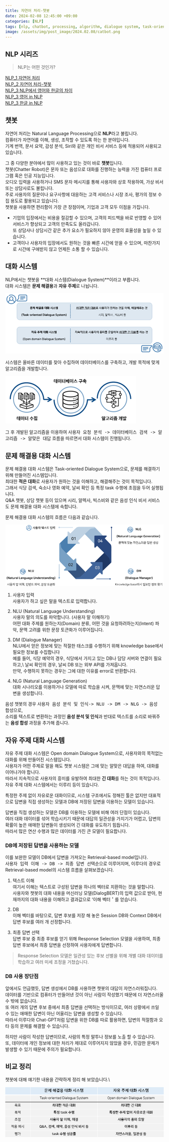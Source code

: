 ```yaml
---
title: 자연어 처리-챗봇
date: 2024-02-08 12:45:00 +09:00
categories: [NLP]
tags: [nlp, chatbot, processing, algorithm, dialogue system, task-oriented, NLU, NLG, understanding, generation, intent, retrieval, db, 자연어처리, 대화 시스템]
image: /assets/img/post_image/2024.02.08/catbot.png
---
```


## NLP 시리즈
> NLP는 어떤 것인가?

[NLP_1 자연어 처리]()\
[NLP_2 자연어 처리-챗봇]()\
[NLP_3 NLP에서 영어와 한글의 차이]()\
[NLP_3 영어 in NLP]()\
[NLP_3 한글 in NLP]()

## 챗봇 
자연어 처리는 Natural Language Processing으로 **NLP**라고 불립니다.\
컴퓨터가 자연어를 이해, 생성, 조작할 수 있도록 하는 한 분야입니다.\
기계 번역, 문서 요약, 감성 분석, Siri와 같은 개인 비서 서비스 등에 적용되어 사용되고 있습니다.

그 중 다양한 분야에서 많이 사용하고 있는 것이 바로 **챗봇**입니다.\
챗봇(Chatter Robot)은 문자 또는 음성으로 대화를 진행하는 능력을 가진 컴퓨터 프로그램 혹은 인공 지능입니다.\
오디오 입력을 사용하거나 SMS 문자 메시지를 통해 사용자와 상호 작용하여, 가상 비서 또는 상담사로도 불립니다.\
주로 사용자의 질문이나 요구사항에 대응하는 고객 서비스나 시장 조사, 평가의 정보 수집 용도로 활용되고 있습니다.\
챗봇을 사용하면 편리함이 가장 큰 장점이며, 기업과 고객 모두 이점을 가집니다.
- 기업의 입장에서는 비용을 절감할 수 있으며, 고객의 피드백을 바로 반영할 수 있어 서비스가 향상되고 고객의 만족도도 올라갑니다.\
또 상담사나 상담시간 같은 추가 요소가 필요하지 않아 운영의 효율성을 높일 수 있습니다.
- 고객이나 사용자의 입장에서도 원하는 것을 빠른 시간에 얻을 수 있으며, 마찬가지로 시간에 구애받지 않고 언제든 소통 할 수 있습니다.


## 대화 시스템
NLP에서는 챗봇을 **대화 시스템(Dialogue System)**이라고 부릅니다.\
대화 시스템은 **문제 해결용**과 **자유 주제**로 나뉩니다.

![dialogue_system](/assets/img/post_image/2024.02.08/dialogue_system.png)

시스템은 올바른 데이터를 찾아 수집하여 데이터베이스를 구축하고, 개발 목적에 맞게 알고리즘을 개발합니다.

![catbot_flow](/assets/img/post_image/2024.02.08/catbot_flow.png)

그 후 개발된 알고리즘을 이용하여 
<kbd>사용자 요청 분석 -> 데이터베이스 검색 -> 알고리즘 -> 알맞은 대답</kbd> 흐름을 따르면서 대화 시스템이 진행됩니다.


## 문제 해결용 대화 시스템
문제 해결용 대화 시스템은 Task-oriented Dialogue System으로, 문제를 해결하기 위해 만들어진 시스템입니다.\
최대한 **적은 대화**로 사용자가 원하는 것을 이해하고, 해결해주는 것이 목적입니다.\
그래서 식당 검색, 숙소나 영화 예약, 날씨 확인 등 특정 task 수행에 초점을 두어 실행됩니다.\
Q&A 챗봇, 상담 챗봇 등이 있으며 시리, 알렉사, 빅스비와 같은 음성 인식 비서 서비스도 문제 해결용 대화 시스템에 속합니다.

문제 해결용 대화 시스템의 흐름은 다음과 같습니다.

![task_oriented](/assets/img/post_image/2024.02.08/task_oriented.png)

1. 사용자 입력\
사용자가 하고 싶은 말을 텍스트로 입력합니다.

2. NLU (Natural Language Understanding)\
사용자 말의 의도를 파악합니다. (사용자 말 이해하기)\
어떤 대화 주제를 원하는지(Domain) 분류, 어떤 것을 요청하려하는지(Intent) 파악, 문맥 고려를 위한 문장 토큰화가 이루어집니다.

3. DM (Dialogue Manager)\
NLU에서 얻은 정보에 맞는 적절한 태스크를 수행하기 위해 knowledge base에서 필요한 정보를 수집합니다\
예를 들어, 식당 예약의 경우, 식당에서 가지고 있는 DB나 담당 서버와 연결이 필요하고,\ 날씨 확인의 경우, 날씨 DB 또는 외부 API를 가져옵니다.\
만약, 수행하지 못하는 경우는 그에 대한 이유를 error로 반환합니다.

4. NLG (Natural Language Generation)\
대화 시나리오를 이용하거나 모델에 따로 학습을 시켜, 문맥에 맞는 자연스러운 답변을 생성합니다.

음성 챗봇의 경우 <kbd>사용자 음성 분석 및 인식-> NLU -> DM -> NLG -> 음성 합성</kbd>으로,\
소리를 텍스트로 변환하는 과정인 **음성 분석 및 인식**과 반대로 텍스트를 소리로 바꿔주는 **음성 합성** 과정을 추가해 줍니다.


## 자유 주제 대화 시스템
자유 주제 대화 시스템은 Open domain Dialogue System으로, 사용자와의 목적없는 대화를 위해 만들어진 시스템입니다.\
사용자가 어떤 주제로 말을 해도 챗봇 시스템은 그에 맞는 알맞은 대답을 하여, 대화를 이어나가야 합니다.\
따라서 지속적으로 사용자의 흥미를 유발하여 최대한 **긴 대화**를 하는 것이 목적입니다.\
자유 주제 대화 시스템에서는 이루리 등이 있습니다.

특정한 주제 없이 자유로운 대화이므로, 시스템 구조에서도 정해진 툴은 없지만 대표적으로 답변을 직접 생성하는 모델과 DB에 저장된 답변을 이용하는 모델이 있습니다.

답변을 직접 생성하는 모델은 DB를 이용하는 모델에 비해 여러 단점이 있습니다.\
여러 대화 데이터를 섞어 학습시키기 때문에 대답의 일관성을 가지기가 어렵고, 답변의 확률이 높은 애매한 답변들이 생성되어 긴 대화를 유도하기 힘듭니다.\
따라서 많은 연산 수행과 많은 데이터를 가진 큰 모델이 필요합니다.

### DB에 저장된 답변을 사용하는 모델
이를 보완한 모델이 DB에서 답변을 가져오는 Retrieval-based model입니다.\
<kbd>사용자 입력 이해 -> DB -> 최종 답변 선택</kbd>순으로 이루어지며, 이루다의 경우로 Retrieval-based model의 시스템 흐름을 살펴보겠습니다.

1. 텍스트 이해\
여기서 이해는 텍스트로 구성된 답변을 하나의 벡터로 치환하는 것을 말합니다.\
사용자와 챗봇의 대화 내용을 머신러닝 모델(DialogBERT)의 입력 값으로 받아, 현재까지의 대화 내용을 이해하고 결과값으로 ‘이해 벡터＇를 얻습니다.

2. DB\
이해 벡터를 바탕으로, 답변 후보를 저장 해 놓은 Session DB와 Context DB에서 답변 후보를 여러 개 선정합니다.

3. 최종 답변 선택\
답변 후보 중 최종 후보를 얻기 위해 Response Selection 모델을 사용하여, 최종 답변 후보에서 최종 답변을 선정하여 사용자에게 답변합니다.
>Response Selection 모델은 일관성 있는 후보 선별을 위해 개별 대화 데이터를 학습하고 여러 미세 조정을 거쳤습니다.

### DB 사용 장단점
앞에서도 언급했듯, 답변 생성에서 DB를 사용하면 챗봇의 대답이 자연스러워집니다.\
데이터를 기반으로 컴퓨터가 만들어낸 것이 아닌 사람이 작성했기 때문에 더 자연스러울 수 밖에 없습니다.\
또 여러 개의 답변 후보 중에서 최종 답변을 선택하는 방식이므로, 여러 상황에서 쓰일 수 있는 애매한 답변이 아닌 어울리는 답변을 생성할 수 있습니다.\
따라서 이루다와 Chat-GPT처럼 답변을 위한 DB를 따로 활용하면, 답변의 적절함과 오타 등의 문제를 해결할 수 있습니다.

하지만 사람이 작성한 답변이므로, 사람의 특정 말투나 정보를 노출 할 수 있습니다.\
또, 데이터에 개인 정보에 대한 처리가 제대로 이루어지지 않았을 경우, 민감한 문제가 발생할 수 있기 때문에 주의가 필요합니다.

## 비교 정리
챗봇에 대해 얘기한 내용을 간략하게 정리 해 보았습니다.\

![vs](/assets/img/post_image/2024.02.08/vs.png)

